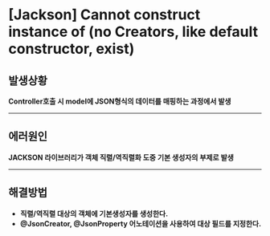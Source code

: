 # [Jackson] Cannot construct instance of (no Creators, like default constructor, exist)


## 발생상황
__Controller호출 시 model에 JSON형식의 데이터를 매핑하는 과정에서 발생__

---
## 에러원인 
__JACKSON 라이브러리가 객체 직렬/역직렬화 도중 기본 생성자의 부제로 발생__

---

## 해결방법
* __직렬/역직렬 대상의 객체에 기본생성자를 생성한다.__
* __@JsonCreator, @JsonProperty 어노테이션을 사용하여 대상 필드를 지정한다.__



